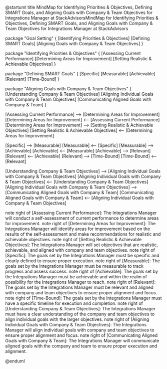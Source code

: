 @startuml
title MindMap for Identifying Priorities & Objectives, Defining SMART Goals, and Aligning Goals with Company & Team Objectives for Integrations Manager at StackAdvisorsMindMap for Identifying Priorities & Objectives, Defining SMART Goals, and Aligning Goals with Company & Team Objectives for Integrations Manager at StackAdvisors

package "Goal Setting" {
  [Identifying Priorities & Objectives]
  [Defining SMART Goals]
  [Aligning Goals with Company & Team Objectives]
}

package "Identifying Priorities & Objectives" {
  [Assessing Current Performance]
  [Determining Areas for Improvement]
  [Setting Realistic & Achievable Objectives]
}

package "Defining SMART Goals" {
  [Specific]
  [Measurable]
  [Achievable]
  [Relevant]
  [Time-Bound]
}

package "Aligning Goals with Company & Team Objectives" {
  [Understanding Company & Team Objectives]
  [Aligning Individual Goals with Company & Team Objectives]
  [Communicating Aligned Goals with Company & Team]
}

[Assessing Current Performance] --> [Determining Areas for Improvement]
[Determining Areas for Improvement] <-- [Assessing Current Performance]
[Determining Areas for Improvement] --> [Setting Realistic & Achievable Objectives]
[Setting Realistic & Achievable Objectives] <-- [Determining Areas for Improvement]

[Specific] --> [Measurable]
[Measurable] <-- [Specific]
[Measurable] --> [Achievable]
[Achievable] <-- [Measurable]
[Achievable] --> [Relevant]
[Relevant] <-- [Achievable]
[Relevant] --> [Time-Bound]
[Time-Bound] <-- [Relevant]

[Understanding Company & Team Objectives] --> [Aligning Individual Goals with Company & Team Objectives]
[Aligning Individual Goals with Company & Team Objectives] <-- [Understanding Company & Team Objectives]
[Aligning Individual Goals with Company & Team Objectives] --> [Communicating Aligned Goals with Company & Team]
[Communicating Aligned Goals with Company & Team] <-- [Aligning Individual Goals with Company & Team Objectives]

note right of [Assessing Current Performance]: The Integrations Manager will conduct a self-assessment of current performance to determine areas for improvement.
note right of [Determining Areas for Improvement]: The Integrations Manager will identify areas for improvement based on the results of the self-assessment and make recommendations for realistic and achievable objectives.
note right of [Setting Realistic & Achievable Objectives]: The Integrations Manager will set objectives that are realistic, achievable, and aligned with company and team objectives.
note right of [Specific]: The goals set by the Integrations Manager must be specific and clearly defined to ensure proper execution.
note right of [Measurable]: The goals set by the Integrations Manager must be measurable to track progress and assess success.
note right of [Achievable]: The goals set by the Integrations Manager must be achievable and within the realm of possibility for the Integrations Manager to reach.
note right of [Relevant]: The goals set by the Integrations Manager must be relevant and aligned with company and team objectives to ensure proper alignment and focus.
note right of [Time-Bound]: The goals set by the Integrations Manager must have a specific timeline for execution and completion.
note right of [Understanding Company & Team Objectives]: The Integrations Manager must have a clear understanding of the company and team objectives to align individual goals with the larger objectives.
note right of [Aligning Individual Goals with Company & Team Objectives]: The Integrations Manager will align individual goals with company and team objectives to ensure proper alignment and focus.
note right of [Communicating Aligned Goals with Company & Team]: The Integrations Manager will communicate aligned goals with the company and team to ensure proper execution and alignment.

@enduml
